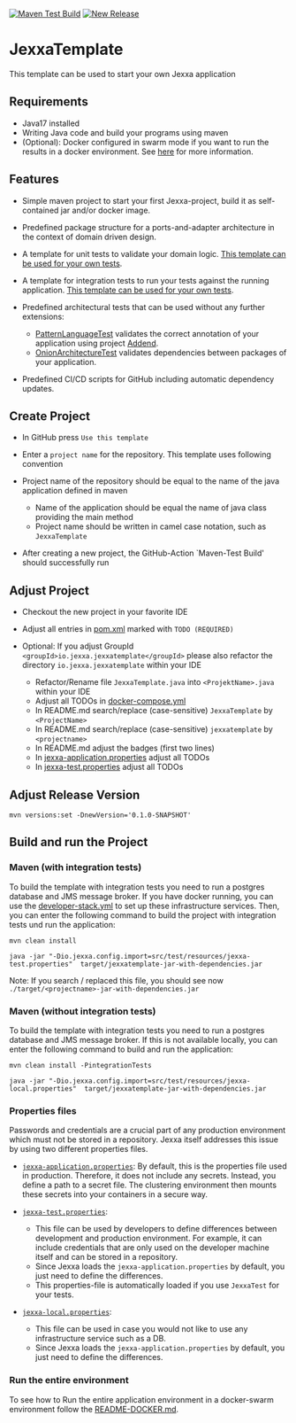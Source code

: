 [![Maven Test Build](https://github.com/jexxa-projects/JexxaTemplate/actions/workflows/mavenBuild.yml/badge.svg)](https://github.com/jexxa-projects/JexxaTemplate/actions/workflows/mavenBuild.yml)
[![New Release](https://github.com/jexxa-projects/JexxaTemplate/actions/workflows/newRelease.yml/badge.svg)](https://github.com/jexxa-projects/JexxaTemplate/actions/workflows/newRelease.yml)

# JexxaTemplate
This template can be used to start your own Jexxa application 

## Requirements

*   Java17 installed
*   Writing Java code and build your programs using maven
*   (Optional): Docker configured in swarm mode if you want to run the results in a docker environment. See [here](README-CICD.md) for more information.   

## Features

*   Simple maven project to start your first Jexxa-project, build it as self-contained jar and/or docker image.

*   Predefined package structure for a ports-and-adapter architecture in the context of domain driven design.

*   A template for unit tests to validate your domain logic. [This template can be used for your own tests](src/test/java/io/jexxa/jexxatemplate/applicationservice/BookStoreServiceTest.java).

*   A template for integration tests to run your tests against the running application. [This template can be used for your own tests](src/test/java/io/jexxa/jexxatemplate/integration/applicationservice/JexxaTemplateIT.java).

*   Predefined architectural tests that can be used without any further extensions: 
    *   [PatternLanguageTest](src/test/java/io/jexxa/jexxatemplate/architecture/PatternLanguageTest.java) validates the correct annotation of your application using project [Addend](http://addend.jexxa.io/). 
    *   [OnionArchitectureTest](src/test/java/io/jexxa/jexxatemplate/architecture/OnionArchitectureTest.java) validates dependencies between packages of your application.

*   Predefined CI/CD scripts for GitHub including automatic dependency updates. 
 
## Create Project

*   In GitHub press `Use this template` 

*   Enter a `project name` for the repository. This template uses following convention

*   Project name of the repository should be equal to the name of the java application defined in maven 
    *   Name of the application should be equal the name of java class providing the main method
    *   Project name should be written in camel case notation, such as `JexxaTemplate`

*   After creating a new project, the GitHub-Action `Maven-Test Build' should successfully run 

## Adjust Project

*   Checkout the new project in your favorite IDE

*   Adjust all entries in [pom.xml](pom.xml) marked with `TODO (REQUIRED)`

*   Optional: If you adjust GroupId `<groupId>io.jexxa.jexxatemplate</groupId>` please also refactor the directory `io.jexxa.jexxatemplate` within your IDE
    *   Refactor/Rename file `JexxaTemplate.java` into `<ProjektName>.java` within your IDE
    *   Adjust all TODOs in [docker-compose.yml](deploy/docker-compose.yml)
    *   In README.md search/replace (case-sensitive) `JexxaTemplate` by `<ProjectName>`
    *   In README.md search/replace (case-sensitive) `jexxatemplate` by `<projectname>`
    *   In README.md adjust the badges (first two lines)
    *   In [jexxa-application.properties](src/main/resources/jexxa-application.properties) adjust all TODOs
    *   In [jexxa-test.properties](src/test/resources/jexxa-test.properties) adjust all TODOs

## Adjust Release Version

```shell
mvn versions:set -DnewVersion='0.1.0-SNAPSHOT'
```

## Build and run the Project

### Maven (with integration tests)
To build the template with integration tests you need to run a postgres database and JMS message broker.
If you have docker running, you can use the [developer-stack.yml](deploy/developerStack.yml) to set up these infrastructure services. Then, you can enter the following command to build the project with integration tests und run the application:

```shell
mvn clean install

java -jar "-Dio.jexxa.config.import=src/test/resources/jexxa-test.properties"  target/jexxatemplate-jar-with-dependencies.jar
```
Note: If you search / replaced this file, you should see now `./target/<projectname>-jar-with-dependencies.jar`

### Maven (without integration tests)

To build the template with integration tests you need to run a postgres database and JMS message broker.
If this is not available locally, you can enter the following command to build and run the application: 

```shell
mvn clean install -PintegrationTests

java -jar "-Dio.jexxa.config.import=src/test/resources/jexxa-local.properties"  target/jexxatemplate-jar-with-dependencies.jar
```

### Properties files

Passwords and credentials are a crucial part of any production environment which must not be stored in a repository.
Jexxa itself addresses this issue by using two different properties files.

*   [`jexxa-application.properties`](src/main/resources/jexxa-application.properties): By default, this is the properties file used in production. Therefore, it does not
  include any secrets. Instead, you define a path to a secret file. The clustering environment then mounts these secrets
  into your containers in a secure way.

*   [`jexxa-test.properties`](src/test/resources/jexxa-test.properties):
    *   This file can be used by developers to define differences between development and production environment. For example, it can include credentials that are only used on the developer machine itself and can be stored in a repository.
    *   Since Jexxa loads the `jexxa-application.properties` by default, you just need to define the differences.
    *   This properties-file is automatically loaded if you use `JexxaTest` for your tests.

*   [`jexxa-local.properties`](src/test/resources/jexxa-local.properties):
    *   This file can be used in case you would not like to use any infrastructure service such as a DB. 
    *   Since Jexxa loads the `jexxa-application.properties` by default, you just need to define the differences.

### Run the entire environment 

To see how to Run the entire application environment in a docker-swarm environment follow the [README-DOCKER.md](README-CICD.md).

